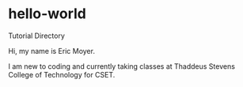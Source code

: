 # hello-world
Tutorial Directory

Hi, my name is Eric Moyer.

I am new to coding and currently taking classes at Thaddeus Stevens College of Technology for CSET.
